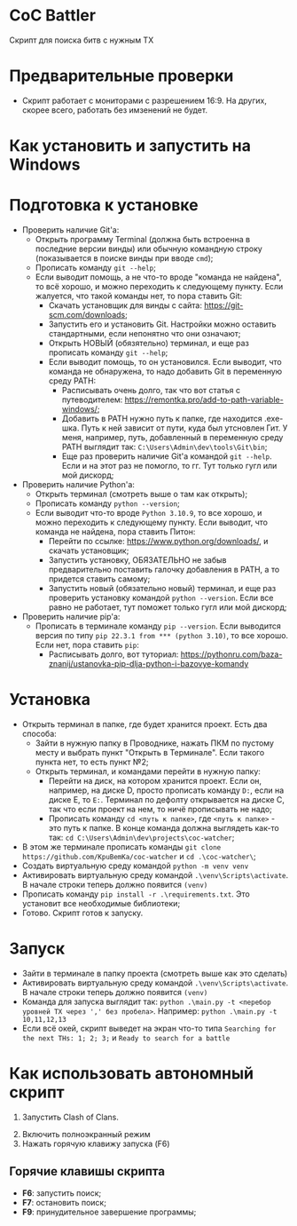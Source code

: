 # CoC Battler

Скрипт для поиска битв с нужным ТХ

# Предварительные проверки
- Скрипт работает с мониторами с разрешением 16:9. На других, скорее всего, работать без имзенений не будет.
<!-- - Не использовать HDR в настройках Windows. Это ощутимо меняет цвета в игре, что путает скрипт. -->

# Как установить и запустить на Windows 
# Подготовка к установке
- Проверить наличие Git'a:
    - Открыть программу Terminal (должна быть встроенна в последние версии винды) или обычную командную строку (показывается в поиске винды при вводе `cmd`);
    - Прописать команду `git --help`;
    - Если выводит помощь, а не что-то вроде "команда не найдена", то всё хорошо, и можно переходить к следующему пункту. Если жалуется, что такой команды нет, то пора ставить Git:
        - Скачать установщик для винды с сайта: https://git-scm.com/downloads;
        - Запустить его и установить Git. Настройки можно оставить стандартными, если непонятно что они означают;
        - Открыть НОВЫЙ (обязятельно) терминал, и еще раз прописать команду `git --help`;
        - Если выводит помощь, то он установился. Если выводит, что команда не обнаружена, то надо добавить Git в переменную среду PATH:
            - Расписывать очень долго, так что вот статья с путеводителем: https://remontka.pro/add-to-path-variable-windows/;
            - Добавить в PATH нужно путь к папке, где находится .exe-шка. Путь к ней зависит от пути, куда был утсновлен Гит. У меня, например, путь, добавленный в переменную среду PATH выглядит так: `C:\Users\Admin\dev\tools\Git\bin`;
            - Еще раз проверить наличие Git'a командой `git --help`. Если и на этот раз не помогло, то гг. Тут только гугл или мой дискорд;
- Проверить наличие Python'a:
    - Открыть терминал (смотреть выше о там как открыть);
    - Прописать команду `python --version`;
    - Если выводит что-то вроде `Python 3.10.9`, то все хорошо, и можно переходить к следующему пункту. Если выводит, что команда не найдена, пора ставить Питон:
        - Перейти по ссылке: https://www.python.org/downloads/, и скачать установщик;
        - Запустить установку, ОБЯЗАТЕЛЬНО не забыв предварительно поставить галочку добавления в PATH, а то придется ставить самому;
        - Запустить новый (обязательно новый) терминал, и еще раз проверить установку командой `python --version`. Если все равно не работает, тут поможет только гугл или мой дискорд;
- Проверить наличие pip'a:  
    - Прописать в терминале команду `pip --version`. Если выводится версия по типу `pip 22.3.1 from *** (python 3.10)`, то все хорошо. Если нет, пора ставить `pip`:
        - Расписывать долго, вот туториал: https://pythonru.com/baza-znanij/ustanovka-pip-dlja-python-i-bazovye-komandy  
  
# Установка
- Открыть терминал в папке, где будет хранится проект. Есть два способа:
    - Зайти в нужную папку в Проводнике, нажать ПКМ по пустому месту и выбрать пункт "Открыть в Терминале". Если такого пункта нет, то есть пункт №2;
    - Открыть терминал, и командами перейти в нужную папку:
        - Перейти на диск, на котором хранится проект. Если он, например, на диске D, просто прописать команду `D:`, если на диске E, то `E:`. Терминал по дефолту открывается на диске С, так что если проект на нем, то ничё прописывать не надо;
        - Прописать команду `cd <путь к папке>`, где `<путь к папке>` - это путь к папке. В конце команда должна выглядеть как-то так: `cd C:\Users\Admin\dev\projects\coc-watcher`;
- В этом же терминале прописать команды `git clone https://github.com/KpuBemKa/coc-watcher` и `cd .\coc-watcher\`;
- Создать виртуальную среду командой `python -m venv venv`
- Активировать виртуальную среду командой `.\venv\Scripts\activate`. В начале строки теперь должно появится `(venv)`
- Прописать команду `pip install -r .\requirements.txt`. Это установит все необходимые библиотеки;
- Готово. Скрипт готов к запуску.

# Запуск
- Зайти в терминале в папку проекта (смотреть выше как это сделать)
- Активировать виртуальную среду командой `.\venv\Scripts\activate`. В начале строки теперь должно появится `(venv)`
- Команда для запуска выглядит так: `python .\main.py -t <перебор уровней ТХ через ',' без пробела>`. Например: `python .\main.py -t 10,11,12,13`
- Если всё окей, скрипт выведет на экран что-то типа `Searching for the next THs: 1; 2; 3;` и `Ready to search for a battle`


# Как использовать автономный скрипт
1. Запустить Clash of Clans.
<!-- 2. Включить настройках Clash-a темные облака. Светлые я еще не сделал. -->
2. Включить полноэкранный режим
3. Нажать горячую клавижу запуска (F6)

## Горячие клавишы скрипта  
- **F6**: запустить поиск;  
- **F7**: остановить поиск;  
- **F9**: принудительное завершение программы;
